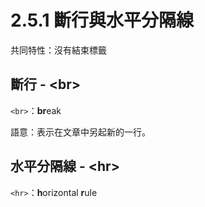 # 2.5.1 斷行與水平分隔線

共同特性：沒有結束標籤

## 斷行 - &lt;br&gt;

`<br>`：**br**eak

語意：表示在文章中另起新的一行。

## 水平分隔線 - &lt;hr&gt;

`<hr>`：**h**orizontal **r**ule



